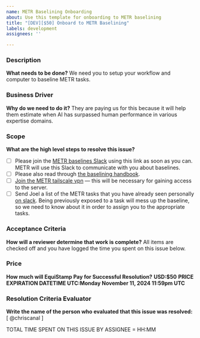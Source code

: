 ```yaml
---
name: METR Baselining Onboarding
about: Use this template for onboarding to METR baselining
title: "[DEV][$50] Onboard to METR Baselining"
labels: development
assignees: ''

---
```


### Description

**What needs to be done?**
We need you to setup your workflow and computer to baseline METR tasks.

### Business Driver

**Why do we need to do it?**
They are paying us for this because it will help them estimate when AI has surpassed human performance in various expertise domains.

### Scope

**What are the high level steps to resolve this issue?**
- [ ] Please join the [METR baselines Slack](https://join.slack.com/t/baselinesworkspace/shared_invite/zt-2rmjeuskg-pewlCJ7qig_ZHzZu0_P_3g) using this link as soon as you can. METR will use this Slack to communicate with you about baselines. 
- [ ] Please also read through [the baselining handbook](https://docs.google.com/document/d/1D2JZpCqVFaj0yLYuBO7uxdEvKmshfHtDlCt1rpROvgA/edit?usp=sharing).
- [ ] [Join the METR tailscale vpn](https://login.tailscale.com/uinv/i013956e5315d1a3a) — this will be necessary for gaining access to the server.
- [ ] Send Joel a list of the METR tasks that you have already seen personally [on slack](https://join.slack.com/t/baselinesworkspace/shared_invite/zt-2rmjeuskg-pewlCJ7qig_ZHzZu0_P_3g). Being previously exposed to a task will mess up the baseline, so we need to know about it in order to assign you to the appropriate tasks.

### Acceptance Criteria

**How will a reviewer determine that work is complete?**
All items are checked off and you have logged the time you spent on this issue below.

### Price

**How much will EquiStamp Pay for Successful Resolution?**
**USD:$50**
**PRICE EXPIRATION DATETIME UTC:Monday November 11, 2024 11:59pm UTC**

### Resolution Criteria Evaluator

**Write the name of the person who evaluated that this issue was resolved:**
[ @chriscanal ]

TOTAL TIME SPENT ON THIS ISSUE BY ASSIGNEE = HH:MM